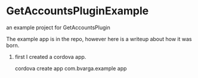 GetAccountsPluginExample
========================

an example project for GetAccountsPlugin 

The example app is in the repo, however here is a writeup about how it was born.

1. first I created a cordova app.

    cordova create app com.bvarga.example app